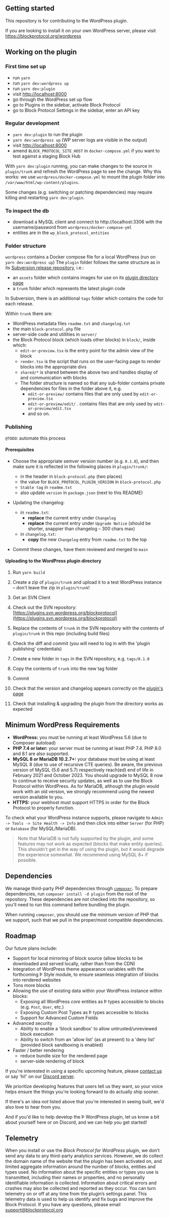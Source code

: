 ## Getting started

This repository is for contributing to the WordPress plugin.

If you are looking to install it on your own WordPress server, please visit https://blockprotocol.org/wordpress

## Working on the plugin

### First time set up

- run `yarn`
- run `yarn dev:wordpress up`
- run `yarn dev:plugin`
- visit [http://localhost:8000](http://localhost:8000)
- go through the WordPress set up flow
- go to Plugins in the sidebar, activate Block Protocol
- go to Block Protocol Settings in the sidebar, enter an API key

### Regular development

- `yarn dev:plugin` to run the plugin
- `yarn dev:wordpress up` (WP server logs are visible in the output)
- visit [http://localhost:8000](http://localhost:8000)
- amend `BLOCK_PROTOCOL_SITE_HOST` in `docker-compose.yml` if you want to test against a staging Block Hub

With `yarn dev:plugin` running, you can make changes to the source in `plugin/trunk` and refresh the WordPress page to see the change.
Why this works: we use `wordpress/docker-compose.yml` to mount the plugin folder into `/var/www/html/wp-content/plugins`.

Some changes (e.g. switching or patching dependencies) may require killing and restarting `yarn dev:plugin`.

### To inspect the db

- download a MySQL client and connect to http://localhost:3306 with the username/password from `wordpress/docker-compose-yml`
- entities are in the `wp_block_protocol_entities`

### Folder structure

`wordpress` contains a Docker compose file for a local WordPress (run on `yarn dev:wordpress up`)
The `plugin` folder follows the same structure as in its [Subversion release repository](https://plugins.trac.wordpress.org/browser/blockprotocol), i.e.:

- an `assets` folder which contains images for use on its [plugin directory page](https://wordpress.org/plugins/blockprotocol/)
- a `trunk` folder which represents the latest plugin code

In Subversion, there is an additional `tags` folder which contains the code for each release.

Within `trunk` there are:

- WordPress metadata files `readme.txt` and `changelog.txt`
- the main `block-protocol.php` file
- server-side code and utillities in `server/`
- the Block Protocol block (which loads other blocks) in `block/`, inside which:
  - `edit-or-preview.tsx` is the entry point for the admin view of the block
  - `render.tsx` is the script that runs on the user-facing page to render blocks into the appropriate divs
  - `shared/*` is shared between the above two and handles display of and communication with blocks
  - The folder structure is named so that any sub-folder contains private dependencies for files in the folder above it, e.g.
    - `edit-or-preview/` contains files that are only used by `edit-or-preview.tsx`
    - `edit-or-preview/edit/` . contains files that are only used by `edit-or-preview/edit.tsx`
    - and so on.

### Publishing

`@TODO`: automate this process

#### Prerequisites

- Choose the appropriate semver version number (e.g. `0.1.0`), and then make sure it is reflected in the following places in `plugin/trunk/`:

  - in the header in `block-protocol.php` (two places)
  - the value for `BLOCK_PROTOCOL_PLUGIN_VERSION` in `block-protocol.php`
  - `Stable tag` in `readme.txt`
  - also update `version` in `package.json` (next to this README)

- Updating the changelog:

  - in `readme.txt`:
    - **replace** the current entry under `Changelog`
    - **replace** the current entry under `Upgrade Notice` (should be shorter, snappier than changelog – 300 chars max)
  - in `changelog.txt`:
    - **copy** the new `Changelog` entry from `readme.txt` to the top

- Commit these changes, have them reviewed and merged to `main`

#### Uploading to the WordPress plugin directory

1.  Run `yarn build`

1.  Create a zip of `plugin/trunk` and upload it to a test WordPress instance – don't leave the zip in `plugin/trunk`!

1.  Get an SVN Client

1.  Check out the SVN repository: [https://plugins.svn.wordpress.org/blockprotocol](https://plugins.svn.wordpress.org/blockprotocol)

1.  Replace the contents of `trunk` in the SVN repository with the contents of `plugin/trunk` in this repo (including build files)

1.  Check the diff and commit (you will need to log in with the 'plugin publishing' credentials)

1.  Create a new folder in `tags` in the SVN repository, e.g. `tags/0.1.0`

1.  Copy the contents of `trunk` into the new tag folder

1.  Commit

1.  Check that the version and changelog appears correctly on the [plugin's page](https://wordpress.org/plugins/blockprotocol/)

1.  Check that installing & upgrading the plugin from the directory works as expected

## Minimum WordPress Requirements

- **WordPress:** you must be running at least WordPress 5.6 (due to Composer autoload)
- **PHP 7.4 or later:** your server must be running at least PHP 7.4. PHP 8.0 and 8.1 are also supported.
- **MySQL 8 _or_ MariaDB 10.2.7+:** your database must be using at least MySQL 8 (due to use of recursive CTE queries). Be aware, the previous version of MySQL (5.6 and 5.7) respectively reach(ed) end of life in February 2021 and October 2023. You should upgrade to MySQL 8 now to continue to receive security updates, as well as to use the Block Protocol within WordPress. As for MariaDB, although the plugin would work with an old version, we strongly recommend using the newest version available to you.
- **HTTPS:** your webhost must support HTTPS in order for the Block Protocol to properly function.

To check what your WordPress instance supports, please navigate to `Admin -> Tools -> Site Health -> Info` and then click into either `Server` (for PHP) or `Database` (for MySQL/MariaDB).

> Note that MariaDB is not fully supported by the plugin, and some features may not work as expected (blocks that make entity queries). This shouldn't get in the way of using the plugin, but it would degrade the experience somewhat. We recommend using MySQL 8+ if possible.

## Dependencies

We manage third-party PHP dependencies through [`composer`](https://getcomposer.org/). To prepare dependencies, run `composer install -d plugin` from the root of the repository. These dependencies are _not_ checked into the repository, so you'll need to run this command before bundling the plugin.

When running `composer`, you should use the minimum version of PHP that we support, such that we pull in the proper/most compatible dependencies.

## Roadmap

Our future plans include:

- Support for local mirroring of block source (allow blocks to be downloaded and served locally, rather than from the CDN)
- Integration of WordPress theme appearance variables with the forthcoming Þ Style module, to ensure seamless integration of blocks into rendered websites
- Tons more blocks
- Allowing the use of existing data within your WordPress instance within blocks:
  - Exposing all WordPress _core_ entities as Þ types accessible to blocks (e.g. `Post`, `User`, etc.)
  - Exposing Custom Post Types as Þ types accessible to blocks
  - Support for Advanced Custom Fields
- Advanced security
  - Ability to enable a 'block sandbox' to allow untrusted/unreviewed block execution
  - Ability to switch from an 'allow list' (as at present) to a 'deny list' (provided block sandboxing is enabled)
- Faster / better rendering
  - reduce bundle size for the rendered page
  - server-side rendering of block

If you're interested in using a specific upcoming feature, please [contact us](https://blockprotocol.org/contact) or say 'hi!' on our [Discord server](https://blockprotocol.org/discord).

We prioritize developing features that users tell us they want, so your voice helps ensure the things you're looking forward to do actually ship sooner.

If there's an idea _not_ listed above that you're interested in seeing built, we'd also love to hear from you.

And if you'd like to help develop the Þ WordPress plugin, let us know a bit about yourself here or on Discord, and we can help you get started!

## Telemetry

When you install or use the _Block Protocol for WordPress_ plugin, we don’t send any data to any third-party analytics services. However, we do collect the domain name of the website that the plugin has been activated on, and limited aggregate information around the number of blocks, entities and types used. No information about the specific entities or types you use is transmitted, including their names or properties, and no personally identifiable information is collected. Information about critical errors and crashes may also be collected and reported as they occur. You can turn telemetry on or off at any time from the plugin’s settings panel. This telemetry data is used to help us identify and fix bugs and improve the Block Protocol. If you have any questions, please email support@blockprotocol.org
